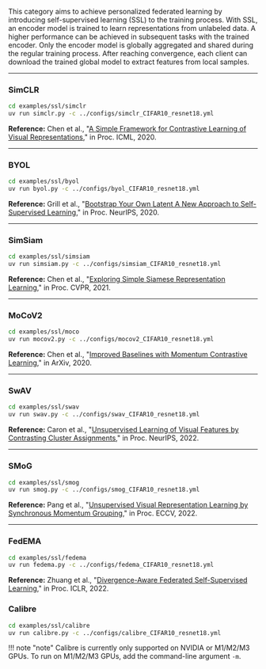 This category aims to achieve personalized federated learning by introducing self-supervised learning (SSL) to the training process. With SSL, an encoder model is trained to learn representations from unlabeled data. A higher performance can be achieved in subsequent tasks with the trained encoder. Only the encoder model is globally aggregated and shared during the regular training process. After reaching convergence, each client can download the trained global model to extract features from local samples.

---

### SimCLR

```bash
cd examples/ssl/simclr
uv run simclr.py -c ../configs/simclr_CIFAR10_resnet18.yml
```

**Reference:** Chen et al., "[A Simple Framework for Contrastive Learning of Visual Representations](https://arxiv.org/abs/2002.05709)," in Proc. ICML, 2020.

---

### BYOL

```bash
cd examples/ssl/byol
uv run byol.py -c ../configs/byol_CIFAR10_resnet18.yml
```

**Reference:** Grill et al., "[Bootstrap Your Own Latent A New Approach to Self-Supervised Learning](https://arxiv.org/pdf/2006.07733.pdf)," in Proc. NeurIPS, 2020.

---

### SimSiam

```bash
cd examples/ssl/simsiam
uv run simsiam.py -c ../configs/simsiam_CIFAR10_resnet18.yml
```

**Reference:** Chen et al., "[Exploring Simple Siamese Representation Learning](https://arxiv.org/pdf/2011.10566.pdf)," in Proc. CVPR, 2021.

---

### MoCoV2

```bash
cd examples/ssl/moco
uv run mocov2.py -c ../configs/mocov2_CIFAR10_resnet18.yml
```

**Reference:** Chen et al., "[Improved Baselines with Momentum Contrastive Learning](https://arxiv.org/abs/2003.04297)," in ArXiv, 2020.

---

### SwAV

```bash
cd examples/ssl/swav
uv run swav.py -c ../configs/swav_CIFAR10_resnet18.yml
```

**Reference:** Caron et al., "[Unsupervised Learning of Visual Features by Contrasting Cluster Assignments](https://arxiv.org/abs/2006.09882)," in Proc. NeurIPS, 2022.

---

### SMoG

```bash
cd examples/ssl/smog
uv run smog.py -c ../configs/smog_CIFAR10_resnet18.yml
```

**Reference:** Pang et al., "[Unsupervised Visual Representation Learning by Synchronous Momentum Grouping](https://arxiv.org/pdf/2006.07733.pdf)," in Proc. ECCV, 2022.

---

### FedEMA

```bash
cd examples/ssl/fedema
uv run fedema.py -c ../configs/fedema_CIFAR10_resnet18.yml
```

**Reference:** Zhuang et al., "[Divergence-Aware Federated Self-Supervised Learning](https://arxiv.org/pdf/2204.04385.pdf)," in Proc. ICLR, 2022.

### Calibre

```bash
cd examples/ssl/calibre
uv run calibre.py -c ../configs/calibre_CIFAR10_resnet18.yml
```

!!! note "note"
    Calibre is currently only supported on NVIDIA or M1/M2/M3 GPUs. To run on M1/M2/M3 GPUs, add the command-line argument `-m`.
